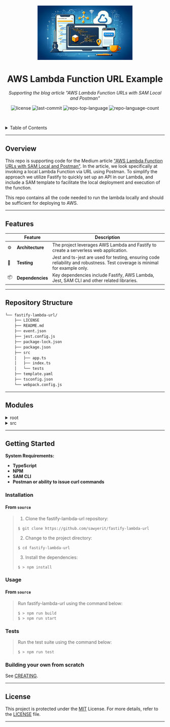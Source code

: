 <p align="center">
  <img src="img/readme_image.webp" width="300" alt="project-logo">
</p>
<p align="center">
    <h1 align="center">AWS Lambda Function URL Example</h1>
</p>
<p align="center">
    <em>Supporting the blog article "AWS Lambda Function URLs with SAM Local and Postman"</em>
</p>
<p align="center">
	<img src="https://img.shields.io/github/license/sawyerit/fastify-lambda-url?style=default&logo=opensourceinitiative&logoColor=white&color=0080ff" alt="license">
	<img src="https://img.shields.io/github/last-commit/sawyerit/fastify-lambda-url?style=default&logo=git&logoColor=white&color=0080ff" alt="last-commit">
	<img src="https://img.shields.io/github/languages/top/sawyerit/fastify-lambda-url?style=default&color=0080ff" alt="repo-top-language">
	<img src="https://img.shields.io/github/languages/count/sawyerit/fastify-lambda-url?style=default&color=0080ff" alt="repo-language-count">
<p>
<p align="center">
	<!-- default option, no dependency badges. -->
</p>

<br><!-- TABLE OF CONTENTS -->
<details>
  <summary>Table of Contents</summary><br>

- [ Overview](#overview)
- [ Features](#features)
- [ Repository Structure](#repository-structure)
- [ Modules](#modules)
- [ Getting Started](#getting-started)
  - [ Installation](#installation)
  - [ Usage](#usage)
  - [ Tests](#tests)
  - [ Building From Scratch](#building-your-own-from-scratch)
- [ License](#license)
</details>
<hr>

##  Overview

This repo is supporting code for the Medium article ["AWS Lambda Function URLs with SAM Local and Postman"](http://todo). In the article, we look specifically at invoking a local Lambda Function via URL using Postman. To simplify the approach we utilize Fastify to quickly set up an API in our Lambda, and include a SAM template to facilitate the local deployment and execution of the function. 

This repo contains all the code needed to run the lambda locally and should be sufficient for deploying to AWS. 

---

##  Features

|    | Feature          | Description |
|----|-------------------|---------------------------------------------------------------|
| ⚙️  | **Architecture**  | The project leverages AWS Lambda and Fastify to create a serverless web application. |
| 🧪 | **Testing**       | Jest and ts-jest are used for testing, ensuring code reliability and robustness. Test coverage is minimal for example only. |
| 📦 | **Dependencies**  | Key dependencies include Fastify, AWS Lambda, Jest, SAM CLI and other related libraries. |

---

##  Repository Structure

```sh
└── fastify-lambda-url/
    ├── LICENSE
    ├── README.md
    ├── event.json
    ├── jest.config.js
    ├── package-lock.json
    ├── package.json
    ├── src
    │   ├── app.ts
    │   ├── index.ts
    │   └── tests
    ├── template.yaml
    ├── tsconfig.json
    └── webpack.config.js
```

---

##  Modules

<details closed><summary>root</summary>

| File                                                                                              | Summary                                                                                                                                                                                                                                                                                                                                                                                                                               |
| ---                                                                                               | ---                                                                                                                                                                                                                                                                                                                                                                                                                                   |
| [jest.config.js](https://github.com/sawyerit/fastify-lambda-url/blob/master/jest.config.js)       | Configures Jest for TypeScript tests in a Node environment by specifying the TypeScript preset and test file matching patterns.                                                                                                                                                                                                                                                                                                       |
| [event.json](https://github.com/sawyerit/fastify-lambda-url/blob/master/event.json)               | Describes an AWS Lambda event payload for a route related to headers, query parameters, request context, and body data.                                                                                                                                                                                                                                                       |
| [webpack.config.js](https://github.com/sawyerit/fastify-lambda-url/blob/master/webpack.config.js) | The webpack configuration for building the project.                                                                                                                                      |
| [package.json](https://github.com/sawyerit/fastify-lambda-url/blob/master/package.json)           | Manages dependencies, testing, starting the server, and bundling for production. Dependencies include Fastify, AWS Lambda, and Jest for testing.                                                                                                                                                                                                          |
| [tsconfig.json](https://github.com/sawyerit/fastify-lambda-url/blob/master/tsconfig.json)         | Enables strict TypeScript compilation targeting ES2020 and CommonJS modules while excluding test files. Maintains consistent file casing and interop with ES modules, with output to the dist directory.                                                                                                                                                                                                                              |
| [template.yaml](https://github.com/sawyerit/fastify-lambda-url/blob/master/template.yaml)         | Defines SAM template for deployment of the lambda using sam or cfn and creating the Lambda function URL.                                                                                                                                                                                                   |

</details>

<details closed><summary>src</summary>

| File                                                                                | Summary                                                                                                                                                                                                   |
| ---                                                                                 | ---                                                                                                                                                                                                       |
| [index.ts](https://github.com/sawyerit/fastify-lambda-url/blob/master/src/index.ts) | Enables AWS Lambda integration for Fastify app, routing APIGatewayProxyEvent to app logic via awsLambdaFastify. Centralizes Lambda proxy setup within handler method. |
| [app.ts](https://github.com/sawyerit/fastify-lambda-url/blob/master/src/app.ts)     | Implements Fastify routes for hello endpoint using GET and POST methods. Registers routes with Fastify instance for a server.                                                                             |

</details>

---

##  Getting Started

**System Requirements:**

* **TypeScript**
* **NPM**
* **SAM CLI**
* **Postman or ability to issue curl commands**

###  Installation

<h4>From <code>source</code></h4>

> 1. Clone the fastify-lambda-url repository:
>
> ```console
> $ git clone https://github.com/sawyerit/fastify-lambda-url
> ```
>
> 2. Change to the project directory:
> ```console
> $ cd fastify-lambda-url
> ```
>
> 3. Install the dependencies:
> ```console
> $ > npm install
> ```

###  Usage

<h4>From <code>source</code></h4>

> Run fastify-lambda-url using the command below:
> ```console
> $ > npm run build
> $ > npm run start
> ```

###  Tests

> Run the test suite using the command below:
> ```console
> $ > npm run test
> ```

### Building your own from scratch

See [CREATING](/docs/CREATING.md).

---


##  License

This project is protected under the [MIT](https://choosealicense.com/licenses/mit/) License. For more details, refer to the [LICENSE](/LICENSE) file.

---
